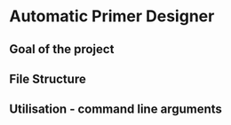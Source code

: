 # Automatic Primer Designer

## Goal of the project


## File Structure


## Utilisation - command line arguments



